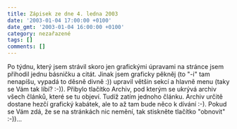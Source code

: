 ```yaml
---
title: Zápisek ze dne 4. ledna 2003
date: '2003-01-04 17:00:00 +0100'
date_gmt: '2003-01-04 16:00:00 +0100'
category: nezařazené
tags: []
comments: []
---
```

<p>Po týdnu, který jsem strávil skoro jen
grafickými úpravami na stránce jsem přihodil jednu básničku a citát. Jinak jsem
graficky pěkněj (to &quot;-i&quot; tam nenapíšu, vypadá to děsně divně :)) upravil
většin sekcí a hlavně menu (taky se Vám tak líbí? :-)). Přibylo tlačítko Archiv,
pod kterým se ukrývá archiv všech článků, které se tu objeví. Tudíž zatím
jednoho článku. Archiv určitě dostane hezčí grafický kabátek, ale to až tam bude
něco k dívání :-). Pokud se Vám zdá, že se na stránkách nic nemění, tak
stiskněte tlačítko &quot;obnovit&quot; :-))...</p>
